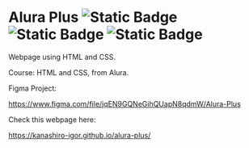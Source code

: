 # Alura Plus ![Static Badge](https://img.shields.io/badge/HTML-green) ![Static Badge](https://img.shields.io/badge/CSS-green) ![Static Badge](https://img.shields.io/badge/License-MIT-blue)



Webpage using HTML and CSS.

Course: HTML and CSS, from Alura.

Figma Project:

https://www.figma.com/file/jqEN9GQNeGihQUapN8qdmW/Alura-Plus

Check this webpage here:

https://kanashiro-igor.github.io/alura-plus/
